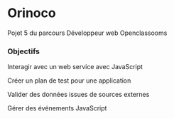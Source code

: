 # Orinoco #

Pojet 5 du parcours Développeur web Openclassooms

### Objectifs ###

Interagir avec un web service avec JavaScript

Créer un plan de test pour une application

Valider des données issues de sources externes

Gérer des événements JavaScript

